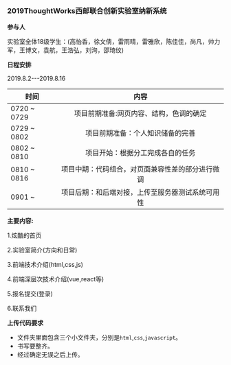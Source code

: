 ### 2019ThoughtWorks西邮联合创新实验室纳新系统
**参与人**

实验室全体18级学生：(高怡香，徐文倩，雷雨晴，雷雅欣，陈佳佳，尚凡，帅力军，王博文，袁航，王浩弘，刘洵，邵琦纹)

**日程安排**

2019.8.2---2019.8.16

| 时间       | 内容 |
| --------   | :-----:   |
| 0720 ~ 0729        | 项目前期准备:网页内容、结构，色调的确定|
| 0729 ~ 0802        | 项目前期准备：个人知识储备的完善|
| 0802 ~ 0810        | 项目开始：根据分工完成各自的任务| 
| 0810 ~ 0816        | 项目中期：代码组合，对页面兼容性差的部分进行微调|
| 0901 ~ | 项目后期：和后端对接，上传至服务器测试系统可用性|

**主要内容:**

1.炫酷的首页

2.实验室简介(方向和日常)

3.前端技术介绍(html,css,js)

4.前端深层次技术介绍(vue,react等)

5.报名提交(登录)

6.联系我们

**上传代码要求**

- 文件夹里面包含三个小文件夹，分别是`html`,`css`,`javascript`。
- 书写要整齐。
- 经过确定无误之后上传。



